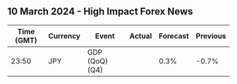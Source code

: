 ## 10 March 2024 - High Impact Forex News

| Time (GMT) | Currency | Event | Actual | Forecast | Previous |
|------|----------|-------|--------|----------|----------|
| 23:50 | JPY | GDP (QoQ) (Q4) |  | 0.3% | -0.7% |
